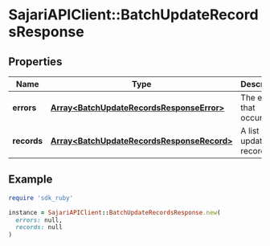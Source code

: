 # SajariAPIClient::BatchUpdateRecordsResponse

## Properties

| Name | Type | Description | Notes |
| ---- | ---- | ----------- | ----- |
| **errors** | [**Array&lt;BatchUpdateRecordsResponseError&gt;**](BatchUpdateRecordsResponseError.md) | The errors that occurred. | [optional] |
| **records** | [**Array&lt;BatchUpdateRecordsResponseRecord&gt;**](BatchUpdateRecordsResponseRecord.md) | A list of updated records. | [optional] |

## Example

```ruby
require 'sdk_ruby'

instance = SajariAPIClient::BatchUpdateRecordsResponse.new(
  errors: null,
  records: null
)
```

